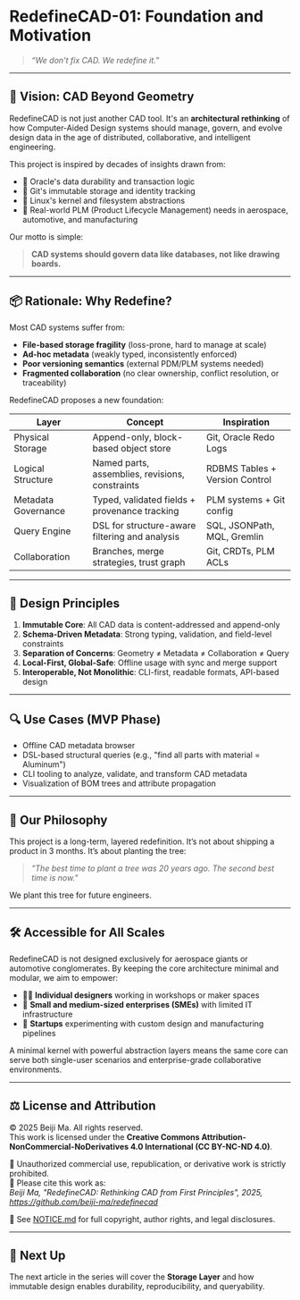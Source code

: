 # RedefineCAD-01: Foundation and Motivation

> *“We don't fix CAD. We redefine it.”*

---

## 🚀 Vision: CAD Beyond Geometry

RedefineCAD is not just another CAD tool. It's an **architectural rethinking** of how Computer-Aided Design systems should manage, govern, and evolve design data in the age of distributed, collaborative, and intelligent engineering.

This project is inspired by decades of insights drawn from:
- 🧱 Oracle's data durability and transaction logic
- 🌳 Git's immutable storage and identity tracking
- 🧠 Linux's kernel and filesystem abstractions
- 📀 Real-world PLM (Product Lifecycle Management) needs in aerospace, automotive, and manufacturing

Our motto is simple:
> **CAD systems should govern data like databases, not like drawing boards.**

---

## 📦 Rationale: Why Redefine?

Most CAD systems suffer from:
- **File-based storage fragility** (loss-prone, hard to manage at scale)
- **Ad-hoc metadata** (weakly typed, inconsistently enforced)
- **Poor versioning semantics** (external PDM/PLM systems needed)
- **Fragmented collaboration** (no clear ownership, conflict resolution, or traceability)

RedefineCAD proposes a new foundation:

| Layer               | Concept                                        | Inspiration                            |
|---------------------|------------------------------------------------|----------------------------------------|
| Physical Storage    | Append-only, block-based object store          | Git, Oracle Redo Logs                  |
| Logical Structure   | Named parts, assemblies, revisions, constraints| RDBMS Tables + Version Control         |
| Metadata Governance | Typed, validated fields + provenance tracking  | PLM systems + Git config               |
| Query Engine        | DSL for structure-aware filtering and analysis | SQL, JSONPath, MQL, Gremlin            |
| Collaboration       | Branches, merge strategies, trust graph        | Git, CRDTs, PLM ACLs                   |

---

## 🧱 Design Principles

1. **Immutable Core**: All CAD data is content-addressed and append-only
2. **Schema-Driven Metadata**: Strong typing, validation, and field-level constraints
3. **Separation of Concerns**: Geometry ≠ Metadata ≠ Collaboration ≠ Query
4. **Local-First, Global-Safe**: Offline usage with sync and merge support
5. **Interoperable, Not Monolithic**: CLI-first, readable formats, API-based design

---

## 🔍 Use Cases (MVP Phase)

- Offline CAD metadata browser
- DSL-based structural queries (e.g., "find all parts with material = Aluminum")
- CLI tooling to analyze, validate, and transform CAD metadata
- Visualization of BOM trees and attribute propagation

---

## 🌱 Our Philosophy

This project is a long-term, layered redefinition. It’s not about shipping a product in 3 months. It’s about planting the tree:

> *"The best time to plant a tree was 20 years ago. The second best time is now."*

We plant this tree for future engineers.

---

## 🛠️ Accessible for All Scales

RedefineCAD is not designed exclusively for aerospace giants or automotive conglomerates. By keeping the core architecture minimal and modular, we aim to empower:

- 🧑‍🔧 **Individual designers** working in workshops or maker spaces  
- 🏢 **Small and medium-sized enterprises (SMEs)** with limited IT infrastructure  
- 🧪 **Startups** experimenting with custom design and manufacturing pipelines  

A minimal kernel with powerful abstraction layers means the same core can serve both single-user scenarios and enterprise-grade collaborative environments.

---

## ⚖️ License and Attribution

© 2025 Beiji Ma. All rights reserved.  
This work is licensed under the **Creative Commons Attribution-NonCommercial-NoDerivatives 4.0 International (CC BY-NC-ND 4.0)**.

🚫 Unauthorized commercial use, republication, or derivative work is strictly prohibited.  
🔗 Please cite this work as:  
*Beiji Ma, "RedefineCAD: Rethinking CAD from First Principles", 2025, https://github.com/beiji-ma/redefinecad*

📄 See [NOTICE.md](./articles/NOTICE.md) for full copyright, author rights, and legal disclosures.

---

## 📌 Next Up

The next article in the series will cover the **Storage Layer** and how immutable design enables durability, reproducibility, and queryability.

